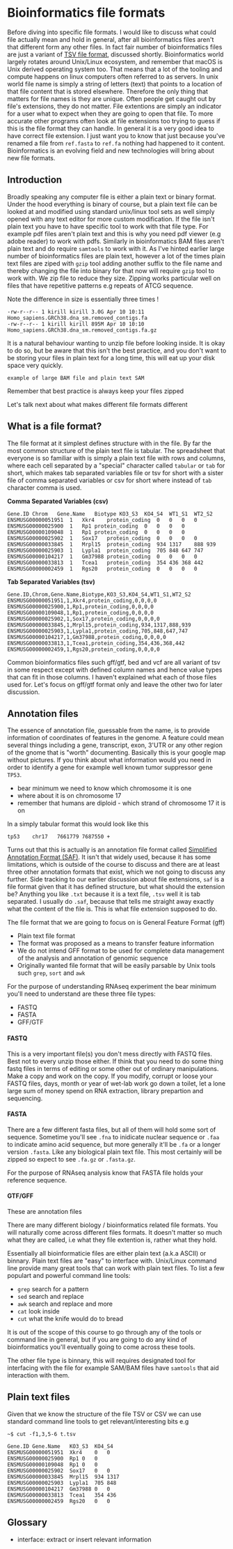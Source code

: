 # Bioinformatics file formats

Before diving into specific file formats. I would like to discuss what could file actually mean and hold in general, after all bioinformatics files aren't that different form any other files. In fact fair number of bioinformatics files are just a variant of [TSV file format](#tab-separated-variables), discussed shortly.
Bioinformatics world largely rotates around Unix/Linux ecosystem, and remember that macOS is Unix derived operating system too. That means that a lot of the tooling and compute happens on linux computers often referred to as servers. In unix world file name is simply a string of letters (text) that points to a location of that file content that is stored elsewhere. Therefore the only thing that matters for file names is they are unique. Often people get caught out by file's extensions, they do not matter. File extentions are simply an indicator for a user what to expect when they are going to open that file. To more accurate other programs often look at file extensions too trying to guess if this is the file format they can handle. In general it is a very good idea to have correct file extension. I just want you to know that just because you've renamed a file from `ref.fasta` to `ref.fa` nothing had happened to it content. Bioinformatics is an evolving field and new technologies will bring about new file formats.

## Introduction

Broadly speaking any computer file is either a plain text or binary format. Under the hood everything is binary of course, but a plain text file can be looked at and modified using standard unix/linux tool sets as well simply opened with any text editor for more custom modification. If the file isn't plain text you have to have specific tool to work with that file type. For example pdf files aren't plain text and this is why you need pdf viewer (e.g adobe reader) to work with pdfs. Similarly in bioinformatics BAM files aren't plain text and do require `samtools` to work with it. As I've hinted earlier large number of bioinformatics files are plain text, however a lot of the times plain text files are ziped with `gzip` tool adding another suffix to the file name and thereby changing the file into binary for that now will require `gzip` tool to work with. We zip file to reduce they size. Zipping works particular well on files that have repetitive patterns e.g repeats of ATCG sequence.

Note the difference in size is essentially three times !

```
-rw-r--r-- 1 kirill kirill 3.0G Apr 10 10:11 Homo_sapiens.GRCh38.dna_sm.removed_contigs.fa
-rw-r--r-- 1 kirill kirill 895M Apr 10 10:10 Homo_sapiens.GRCh38.dna_sm.removed_contigs.fa.gz
```

It is a natural behaviour wanting to unzip file before looking inside. It is okay to do so, but be aware that this isn't the best practice, and you don't want to be storing your files in plain text for a long time, this will eat up your disk space very quickly.

```
example of large BAM file and plain text SAM
```

Remember that best practice is always keep your files zipped 

Let's talk next about what makes different file formats different

## What is a file format?

The file format at it simplest defines structure with in the file. By far the most common structure of the plain text file is tabular. The spreadsheet that everyone is so familiar with is simply a plain text file with rows and columns, where each cell separated by a "special" character called `tabular` or `tab` for short, which makes tab separated variables file or tsv for short with a sister file of comma separated variables or csv for short where instead of `tab` character comma is used.

**Comma Separated Variables (csv)**

```
Gene.ID	Chrom	Gene.Name	Biotype	KO3_S3	KO4_S4	WT1_S1	WT2_S2
ENSMUSG00000051951	1	Xkr4	protein_coding	0	0	0	0
ENSMUSG00000025900	1	Rp1	protein_coding	0	0	0	0
ENSMUSG00000109048	1	Rp1	protein_coding	0	0	0	0
ENSMUSG00000025902	1	Sox17	protein_coding	0	0	0	0
ENSMUSG00000033845	1	Mrpl15	protein_coding	934	1317	888	939
ENSMUSG00000025903	1	Lypla1	protein_coding	705	848	647	747
ENSMUSG00000104217	1	Gm37988	protein_coding	0	0	0	0
ENSMUSG00000033813	1	Tcea1	protein_coding	354	436	368	442
ENSMUSG00000002459	1	Rgs20	protein_coding	0	0	0	0
```

**Tab Separated Variables (tsv)**

```
Gene.ID,Chrom,Gene.Name,Biotype,KO3_S3,KO4_S4,WT1_S1,WT2_S2
ENSMUSG00000051951,1,Xkr4,protein_coding,0,0,0,0
ENSMUSG00000025900,1,Rp1,protein_coding,0,0,0,0
ENSMUSG00000109048,1,Rp1,protein_coding,0,0,0,0
ENSMUSG00000025902,1,Sox17,protein_coding,0,0,0,0
ENSMUSG00000033845,1,Mrpl15,protein_coding,934,1317,888,939
ENSMUSG00000025903,1,Lypla1,protein_coding,705,848,647,747
ENSMUSG00000104217,1,Gm37988,protein_coding,0,0,0,0
ENSMUSG00000033813,1,Tcea1,protein_coding,354,436,368,442
ENSMUSG00000002459,1,Rgs20,protein_coding,0,0,0,0
```

Common bioinformatics files such gff/gtf, bed and vcf are all variant of tsv in some respect except with defined column names and hence value types that can fit in those columns. I haven't explained what each of those files used for. Let's focus on gff/gtf format only and leave the other two for later discussion. 

## Annotation files

The essence of annotation file, guessable from the name, is to provide information of coordinates of features in the genome. A feature could mean several things including a gene, transcript, exon, 3'UTR or any other region of the gnome that is "worth" documenting. Basically this is your google map without pictures. If you think about what information would you need in order to identify a gene for example well known tumor suppressor gene `TP53`. 

- bear minimum we need to know which chromosome it is one
- where about it is on chromosome 17
- remember that humans are diploid - which strand of chromosome 17 it is on 

In a simply tabular format this would look like this

```
tp53	chr17	7661779	7687550	+
```

Turns out that this is actually is an annotation file format called [Simplified Annotation Format (SAF)](http://bioinf.wehi.edu.au/featureCounts/). It isn't that widely used, because it has some limitations, which is outside of the course to discuss and there are at least three other annotation formats that exist, which we not going to discuss any further.
Side tracking to our earlier discussion about file extensions, `saf` is a file format given that it has defined structure, but what should the extension be? Anything you like `.txt` because it is a text file, `.tsv` well it is tab separated. I usually do `.saf`, because that tells me straight away exactly what the content of the file is. This is what file extension supposed to do.

The file format that we are going to focus on is General Feature Format (gff)

- Plain text file format
- The format was proposed as a means to transfer feature information
- We do not intend GFF format to be used for complete data management of the analysis and annotation of genomic sequence
- Originally wanted file format that will be easily parsable by Unix tools such `grep`, `sort` and `awk`

For the purpose of understanding RNAseq experiment the bear minimum you'll need to understand are these three file types:

- FASTQ 
- FASTA
- GFF/GTF

#### FASTQ

This is a very important file(s) you don't mess directly with FASTQ files. Best not to every unzip those either. If think that you need to do some thing fastq files in terms of editing or some other out of ordinary manipulations. Make a copy and work on the copy. If you modify, corrupt or loose your FASTQ files, days, month or year of wet-lab work go down a toilet, let a lone large sum of money spend on RNA extraction, library prepartion and sequencing.

#### FASTA

There are a few different fasta files, but all of them will hold some sort of sequence. Sometime you'll see `.fna` to inidicate nuclear sequence or `.faa` to indicate amino acid sequence, but more generally it'll be `.fa` or a longer version `.fasta`. Like any biological plain text file. This most certainly will be zipped so expect to see `.fa.gz` or `.fasta.gz`.

For the purpose of RNAseq analysis know that FASTA file holds your reference sequence. 

#### GTF/GFF

These are annotation files


There are many different biology / bioinformatics related file formats. You will naturally come across different files
formats. It doesn't matter so much what they are called, i.e what they file extention is, rather what they hold. 

Essentially all bioinformaticie files are either plain text (a.k.a ASCII) or binnary. Plain text files are "easy" to interface with. Unix/Linux command line provide many great tools that can work with plain text files. To list a few populart and powerful command line tools:

- `grep` search for a pattern
- `sed` search and replace
- `awk` search and replace and more
- `cat` look inside
- `cut` what the knife would do to bread

It is out of the scope of this course to go through any of the tools or command line in general, but if you are going to do any kind of bioinformatics you'll eventually going to come across these tools.

The other file type is binnary, this will requires designated tool for interfacing with the file for example SAM/BAM files have `samtools` that aid interaction with them.


## Plain text files


Given that we know the structure of the file TSV or CSV we can use standard command line tools to get relevant/interesting bits e.g

```
~$ cut -f1,3,5-6 t.tsv

Gene.ID	Gene.Name	KO3_S3	KO4_S4
ENSMUSG00000051951	Xkr4	0	0
ENSMUSG00000025900	Rp1	0	0
ENSMUSG00000109048	Rp1	0	0
ENSMUSG00000025902	Sox17	0	0
ENSMUSG00000033845	Mrpl15	934	1317
ENSMUSG00000025903	Lypla1	705	848
ENSMUSG00000104217	Gm37988	0	0
ENSMUSG00000033813	Tcea1	354	436
ENSMUSG00000002459	Rgs20	0	0
```

## Glossary

- interface: extract or insert relevant information

